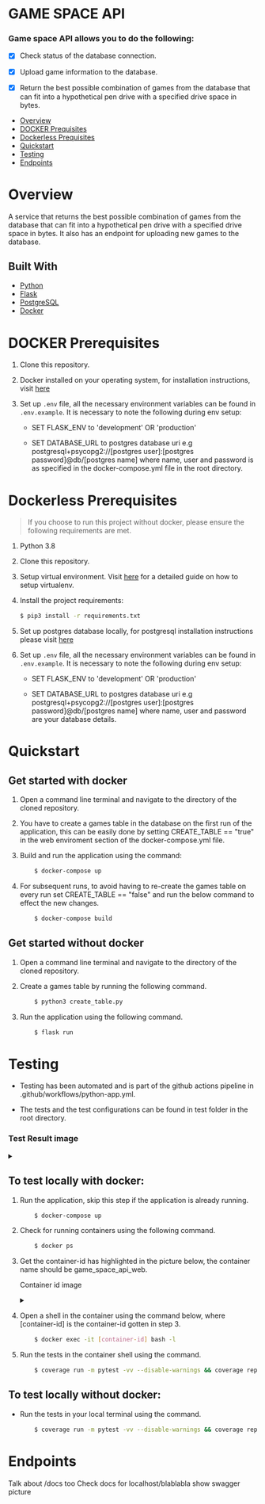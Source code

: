 # GAME SPACE API

### Game space API allows you to do the following:

- [x] Check status of the database connection.

- [x] Upload game information to the database.

- [x] Return the best possible combination of games from the database that can fit into a hypothetical pen drive with a specified drive space in bytes. 


<!-- MarkdownTOC -->

- [Overview](#Overview)
- [DOCKER Prequisites](#DOCKER-Prequisites)
- [Dockerless Prequisites](#Dockerless-Prequisites)
- [Quickstart](#Quickstart)
- [Testing](#Testing)
- [Endpoints](#Endpoints)


<!-- /MarkdownTOC -->

# Overview

A service that returns the best possible combination of games from the database that can fit into a hypothetical pen drive with a specified drive space in bytes. It also has an endpoint for uploading new games to the database. 


## Built With

- [Python](https://www.python.org/)
- [Flask](https://flask.palletsprojects.com/en/2.0.x/)
- [PostgreSQL](https://www.postgresql.org/)
- [Docker](https://www.docker.com/)


# DOCKER Prerequisites

1. Clone this repository.

2. Docker installed on your operating system, for installation instructions, visit [here](https://docs.docker.com/get-docker/)

3. Set up `.env` file, all the necessary environment variables can be found in `.env.example`. It is necessary to note the following during env setup:

   * SET FLASK_ENV to 'development' OR 'production'

   * SET DATABASE_URL to postgres database uri e.g postgresql+psycopg2://[postgres user]:[postgres password]@db/[postgres name] where name, user and password is as specified in the docker-compose.yml file in the root directory.


# Dockerless Prerequisites

> If you choose to run this project without docker, please ensure the following requirements are met.

1. Python 3.8

2. Clone this repository.

3. Setup virtual environment. Visit [here](https://docs.python.org/3/library/venv.html) for a detailed guide on how to setup virtualenv.

4. Install the project requirements:
    ```sh
    $ pip3 install -r requirements.txt
    ```
5. Set up postgres database locally, for postgresql installation instructions please visit [here](https://www.postgresqltutorial.com/postgresql-getting-started/)

6. Set up `.env` file, all the necessary environment variables can be found in `.env.example`. It is necessary to note the following during env setup:
   * SET FLASK_ENV to 'development' OR 'production'

   * SET DATABASE_URL to postgres database uri e.g postgresql+psycopg2://[postgres user]:[postgres password]@db/[postgres name] where name, user and password are your database details.


# Quickstart

## Get started with docker

1. Open a command line terminal and navigate to the directory of the cloned repository.

2. You have to create a games table in the database on the first run of the application, this can be easily done by setting CREATE_TABLE == "true" in the web enviroment section of the docker-compose.yml file.

3. Build and run the application using the command:

    ```sh
        $ docker-compose up 
    ```

4. For subsequent runs, to avoid having to re-create the games table on every run set CREATE_TABLE == "false" and run the below command to effect the new changes.

    ```sh
        $ docker-compose build 
     ```


## Get started without docker

1. Open a command line terminal and navigate to the directory of the cloned repository.

2. Create a games table by running the following command.

    ```sh
        $ python3 create_table.py
     ```

3. Run the application using the following command.

    ```sh
        $ flask run
     ```


# Testing

- Testing has been automated and is part of the github actions pipeline in .github/workflows/python-app.yml.  

- The tests and the test configurations can be found in test folder in the root directory.

### Test Result image
<details>
<summary></summary>

![test result](./static/test_result.png)

</details>


## To test locally with docker:

1. Run the application, skip this step if the application is already running.

    ```sh
        $ docker-compose up 
    ```

2. Check for running containers using the following command.

    ```sh
        $ docker ps 
    ```

3. Get the container-id has highlighted in the picture below, the container name should be game_space_api_web.

    Container id image
    <details>
    <summary></summary>

    ![container-id](./static/container_id.png)

    </details>


4. Open a shell in the container using the command below, where [container-id] is the container-id gotten in step 3.

    ```sh
        $ docker exec -it [container-id] bash -l 
    ```

5. Run the tests in the container shell using the command.

    ```sh
        $ coverage run -m pytest -vv --disable-warnings && coverage report --show-missing 
    ```

## To test locally without docker:

- Run the tests in your local terminal using the command.

    ```sh
        $ coverage run -m pytest -vv --disable-warnings && coverage report --show-missing 
    ```

# Endpoints


Talk about /docs too
Check docs for 
localhost/blablabla
show swagger picture